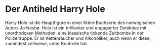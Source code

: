 # Der Antiheld Harry Hole
Harry Hole ist die Hauptfigure in einer Krimi-Buchserie des norwegischen Autors Jo Nesbø. Hole ist ein brillianter und engagierter Detektive mit unorthodoxen Methoden, eine klassische tickende Zeitbombe in der Polizeitruppe. Er ist Kettenraucher und Alkoholiker, auch wenn er diese, zumindest zeitweise, unter Kontrolle hat.
